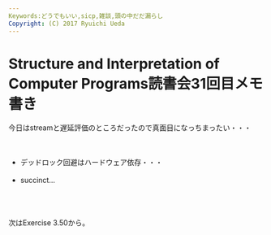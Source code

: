 ```yaml
---
Keywords:どうでもいい,sicp,雑談,頭の中だだ漏らし
Copyright: (C) 2017 Ryuichi Ueda
---
```


# Structure and Interpretation of Computer Programs読書会31回目メモ書き
今日はstreamと遅延評価のところだったので真面目になっちまったい・・・<br />
<br />
<ul><br />
 <li>デッドロック回避はハードウェア依存・・・</li><br />
 <li>succinct...</li><br />
</ul><br />
<br />
次はExercise 3.50から。
